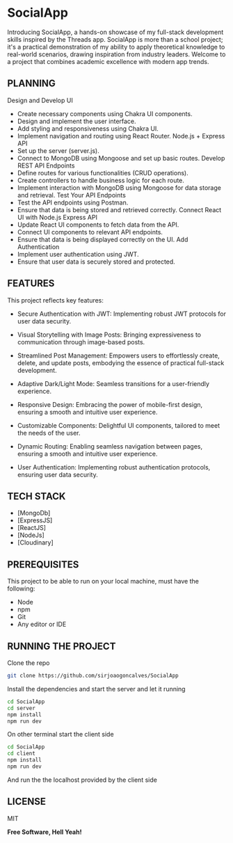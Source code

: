 # SocialApp

Introducing SocialApp, a hands-on showcase of my full-stack development skills inspired by the Threads app.
SocialApp is more than a school project; it's a practical demonstration of my ability to apply theoretical knowledge to real-world scenarios, drawing inspiration from industry leaders. Welcome to a project that combines academic excellence with modern app trends.

## PLANNING

Design and Develop UI
- Create necessary components using Chakra UI components.
- Design and implement the user interface.
- Add styling and responsiveness using Chakra UI.
- Implement navigation and routing using React Router.
Node.js + Express API
- Set up the server (server.js).
- Connect to MongoDB using Mongoose and set up basic routes.
Develop REST API Endpoints
- Define routes for various functionalities (CRUD operations).
- Create controllers to handle business logic for each route.
- Implement interaction with MongoDB using Mongoose for data storage and retrieval.
Test Your API Endpoints
- Test the API endpoints using Postman.
- Ensure that data is being stored and retrieved correctly.
Connect React UI with Node.js Express API
- Update React UI components to fetch data from the API.
- Connect UI components to relevant API endpoints.
- Ensure that data is being displayed correctly on the UI.
Add Authentication
- Implement user authentication using JWT.
- Ensure that user data is securely stored and protected.

## FEATURES

 This project reflects key features:

- Secure Authentication with JWT: Implementing robust JWT protocols for user data security.

- Visual Storytelling with Image Posts: Bringing expressiveness to communication through image-based posts.

- Streamlined Post Management: Empowers users to effortlessly create, delete, and update posts, embodying the essence of practical full-stack development.

- Adaptive Dark/Light Mode: Seamless transitions for a user-friendly experience.

- Responsive Design: Embracing the power of mobile-first design, ensuring a smooth and intuitive user experience.

- Customizable Components: Delightful UI components, tailored to meet the needs of the user.

- Dynamic Routing: Enabling seamless navigation between pages, ensuring a smooth and intuitive user experience.

- User Authentication: Implementing robust authentication protocols, ensuring user data security.

## TECH STACK

- [MongoDb]
- [ExpressJS]
- [ReactJS]
- [NodeJs]
- [Cloudinary]

## PREREQUISITES

This project to be able to run on your local machine, must have the following:

- Node
- npm
- Git
- Any editor or IDE

## RUNNING THE PROJECT

Clone the repo

```sh
git clone https://github.com/sirjoaogoncalves/SocialApp
```

Install the dependencies and start the server and let it running

```sh
cd SocialApp
cd server
npm install
npm run dev
```

On other terminal start the client side

```sh
cd SocialApp
cd client
npm install
npm run dev
```

And run the the localhost provided by the client side

## LICENSE

MIT

**Free Software, Hell Yeah!**










